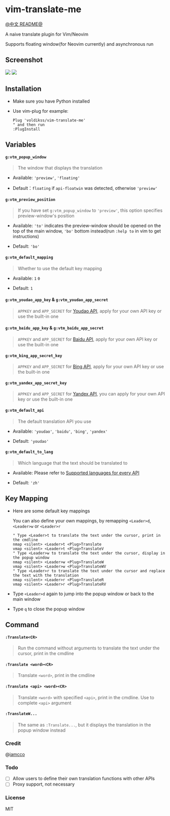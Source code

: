 # vim-translate-me

[@中文 README@](./README.md)

A naive translate plugin for Vim/Neovim

Supports floating window(for Neovim currently) and asynchronous run 

## Screenshot

![](https://user-images.githubusercontent.com/20282795/56863017-aba94280-69e3-11e9-8002-e6ed8e38d02c.gif)
![](https://user-images.githubusercontent.com/20282795/56863018-aba94280-69e3-11e9-9c4c-d903a80cb893.gif)

## Installation
 - Make sure you have Python installed

 - Use vim-plug for example:

    ```vim
    Plug 'voldikss/vim-translate-me'
    " and then run
    :PlugInstall
    ```

## Variables
#### **`g:vtm_popup_window`**

> The window that displays the translation

- Available: `'preview'`, `'floating'`

- Default：`floating` if `api-floatwin` was detected, otherwise `'preview'`

#### **`g:vtm_preview_position`**

> If you have set `g:vtm_popup_window` to `'preview'`, this option specifies preview-window's position

- Available: `'to'` indicates the preview-window should be opened on the top of the main window, `'bo'` bottom instead(run `:help to` in vim to get instructions)

- Default: `'bo'`

#### **`g:vtm_default_mapping`**

> Whether to use the default key mapping

- Available: `1` `0` 

- Default: `1`

#### **`g:vtm_youdao_app_key`** & **`g:vtm_youdao_app_secret`**

> `APPKEY` and `APP_SECRET` for [Youdao API](https://ai.youdao.com/doc.s#guide), apply for your own API key or use the built-in one

#### **`g:vtm_baidu_app_key`** & **`g:vtm_baidu_app_secret`**

> `APPKEY` and `APP_SECRET` for [Baidu API](https://api.fanyi.baidu.com/api/trans/product/index), apply for your own API key or use the built-in one

#### **`g:vtm_bing_app_secret_key`**
  
> `APPKEY` and `APP_SECRET` for [Bing API](https://docs.microsoft.com/en-us/azure/cognitive-services/translator/translator-text-how-to-signup), 
>  apply for your own API key or use the built-in one

#### **`g:vtm_yandex_app_secret_key`**
  
> `APPKEY` and `APP_SECRET` for [Yandex API](https://translate.yandex.com/developers/keys), you can apply for your own API key or use the built-in one

#### **`g:vtm_default_api`**
  
> The default translation API you use

- Available: `'youdao'`, `'baidu'`, `'bing'`, `'yandex'`

- Default: `'youdao'`

#### **`g:vtm_default_to_lang`**
  
> Which language that the text should be translated to

- Available: Please refer to [Supported languages for every API](https://github.com/voldikss/vim-translate-me/wiki)

- Default: `'zh'`


## Key Mapping

- Here are some default key mappings

    You can also define your own mappings, by remapping `<Leader>d`, `<Leader>w` or `<Leader>r`

    ```vim
    " Type <Leader>t to translate the text under the cursor, print in the cmdline
    nmap <silent> <Leader>t <Plug>Translate
    vmap <silent> <Leader>t <Plug>TranslateV
    " Type <Leader>w to translate the text under the cursor, display in the popup window
    nmap <silent> <Leader>w <Plug>TranslateW
    vmap <silent> <Leader>w <Plug>TranslateWV
    " Type <Leader>r to translate the text under the cursor and replace the text with the translation
    nmap <silent> <Leader>r <Plug>TranslateR
    vmap <silent> <Leader>r <Plug>TranslateRV
    ```

- Type `<Leader>d` again to jump into the popup window or back to the main window
- Type `q` to close the popup window

## Command

#### `:Translate<CR>`

> Run the command without arguments to translate the text under the cursor, print in the cmdline

#### `:Translate <word><CR>`

> Translate `<word>`, print in the cmdline

#### `:Translate <api> <word><CR>`

> Translate `<word>` with specified `<api>`, print in the cmdline. Use <Tab> to complete `<api>` argument

#### `:TranslateW...`

> The same as `:Translate...`, but it displays the translation in the popup window instead


### Credit
@[iamcco](https://github.com/iamcco)

### Todo
- [ ] Allow users to define their own translation functions with other APIs
- [ ] Proxy support, not necessary

### License
MIT

